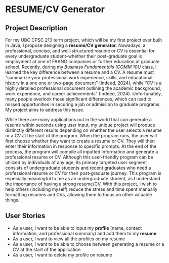# RESUME/CV Generator

## Project Description

For my UBC CPSC 210 term project, which will be my first project ever built in Java, I propose designing a **resume/CV generator**. Nowadays, a professional, concise, and well-structured resume or CV is essential for every undergraduate student–whether their post-graduate goal is employment at one of FAANG companies or further education at graduate school. Recently, during my *Business Fundamentals (COMM 101)* class, I learned the key difference between a resume and a CV. A resume must “summarize your professional work experience, skills, and educational history in a one one or two-page document” (Indeed, 2024), while “CV is a highly detailed professional document outlining the academic background, work experience, and career achievements” (Indeed, 2024).  Unfortunately, many people overlook these significant differences, which can lead to missed opportunities in securing a job or admission to graduate programs. My project aims to address this issue.

While there are many applications out in the world that can generate a resume within seconds using user input, my unique project will produce distinctly different results depending on whether the user selects a resume or a CV at the start of the program. When the program runs, the user will first choose whether they want to create a resume or CV. They will then enter their information in response to specific prompts. At the end of the process, the program will compile all inputted information and generate a professional resume or CV. Although this user-friendly program can be utilized by individuals of any age, its primary targeted user segment consists of undergraduate students and recent graduates who need a professional resume or CV for their post-graduate journey. This program is especially meaningful to me as an undergraduate student, as I understand the importance of having a strong resume/CV. With this project, I wish to help others (including myself) reduce the stress and time spent manually formatting resumes and CVs, allowing them to focus on other valuable things.
 
## User Stories

- As a user, I want to be able to input my **profile** (name, contact information, and professional summary) and add them to my **resume**
- As a user, I want to view all the profiles on my resume
- As a user, I want to be able to choose between generating a resume or a CV at the start of the application
- As a user, I want to delete my profile on resume